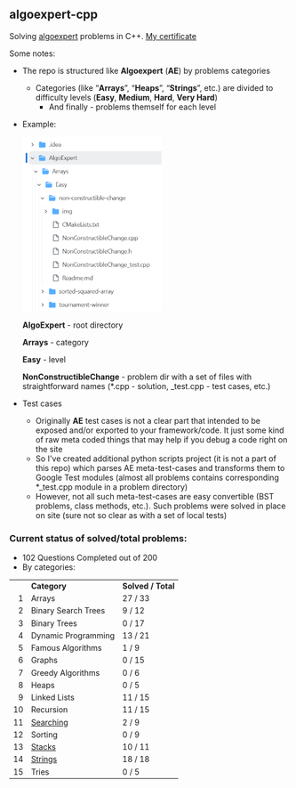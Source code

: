 ## algoexpert-cpp

Solving [algoexpert](https://www.algoexpert.io/questions) problems in C++. [My certificate](https://certificate.algoexpert.io/AE-c8dba87ec3)

Some notes:

*   The repo is structured like **Algoexpert** (**AE**) by problems categories

    *   Categories (like “**Arrays**”, “**Heaps**”, “**Strings**”, etc.) are divided to difficulty levels (**Easy**, **Medium**, **Hard**, **Very Hard**)
        *   And finally - problems themself for each level  

*   Example:

    ![](images/ae01.png)

    **AlgoExpert** - root directory

    **Arrays** - category

    **Easy** - level

    **NonConstructibleChange** - problem dir with a set of files with straightforward names (\*.cpp - solution, \_test.cpp - test cases, etc.)  

        
    
*   Test cases
    *   Originally **AE** test cases is not a clear part that intended to be exposed and/or exported to your framework/code. It just some kind of raw meta coded things that may help if you debug a code right on the site
    *   So I've created additional python scripts project (it is not a part of this repo) which parses AE meta-test-cases and transforms them to Google Test modules (almost all problems contains corresponding \*\_test.cpp module in a problem directory)
    *   However, not all such meta-test-cases are easy convertible (BST problems, class methods, etc.). Such problems were solved in place on site (sure not so clear as with a set of local tests)

### Current status of solved/total problems:

*   102 Questions Completed out of 200
*   By categories:

<table>
    <tbody>
        <tr>
            <td>
                &nbsp;
            </td>
            <td>
                <strong>Category</strong>
            </td>
            <td>
                <strong>Solved / Total</strong>
            </td>
        </tr>
        <tr>
            <td style="text-align:right;">
                1
            </td>
            <td>
                Arrays
            </td>
            <td>
                27 / 33
            </td>
        </tr>
        <tr>
            <td style="text-align:right;">
                2
            </td>
            <td>
                Binary Search Trees
            </td>
            <td>
                9 / 12
            </td>
        </tr>
        <tr>
            <td style="text-align:right;">
                3
            </td>
            <td>
                Binary Trees
            </td>
            <td>
                0 / 17
            </td>
        </tr>
        <tr>
            <td style="text-align:right;">
                4
            </td>
            <td>
                Dynamic Programming
            </td>
            <td>
                13 / 21
            </td>
        </tr>
        <tr>
            <td style="text-align:right;">
                5
            </td>
            <td>
                Famous Algorithms
            </td>
            <td>
                1 / 9
            </td>
        </tr>
        <tr>
            <td style="text-align:right;">
                6
            </td>
            <td>
                Graphs
            </td>
            <td>
                0 / 15
            </td>
        </tr>
        <tr>
            <td style="text-align:right;">
                7
            </td>
            <td>
                Greedy Algorithms
            </td>
            <td>
                0 / 6
            </td>
        </tr>
        <tr>
            <td style="text-align:right;">
                8
            </td>
            <td>
                Heaps
            </td>
            <td>
                0 / 5
            </td>
        </tr>
        <tr>
            <td style="text-align:right;">
                9
            </td>
            <td>
                Linked Lists
            </td>
            <td>
                11 / 15
            </td>
        </tr>
        <tr>
            <td style="text-align:right;">
                10
            </td>
            <td>
                Recursion
            </td>
            <td>
                11 / 15
            </td>
        </tr>
        <tr>
            <td style="text-align:right;">
                11
            </td>
            <td>
                <a href="AlgoExpert/Searching/">Searching</a>
            </td>
            <td>
                2 / 9
            </td>
        </tr>
        <tr>
            <td style="text-align:right;">
                12
            </td>
            <td>
                Sorting
            </td>
            <td>
                0 / 9
            </td>
        </tr>
        <tr>
            <td style="text-align:right;">
                13
            </td>
            <td>
                <a href="AlgoExpert/Stacks/">Stacks</a>
            </td>
            <td>
                10 / 11
            </td>
        </tr>
        <tr>
            <td style="text-align:right;">
                14
            </td>
            <td>
                <a href="AlgoExpert/Strings/">Strings</a>
            </td>
            <td>
                18 / 18
            </td>
        </tr>
        <tr>
            <td style="text-align:right;">
                15
            </td>
            <td>
                Tries
            </td>
            <td>
                0 / 5
            </td>
        </tr>
    </tbody>
</table>
